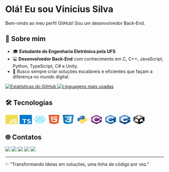 # Olá! Eu sou Vinicius Silva

Bem-vindo ao meu perfil GitHub! Sou um desenvolvedor Back-End.

## 🚀 Sobre mim
- 🎓 **Estudante de Engenharia Eletrônica pela UFS**
- 💻 **Desenvolvedor Back-End** com conhecimento em C, C++, JavaScript, Python, TypeScript, C# e Unity.
- 🌟 Busco sempre criar soluções escaláveis e eficientes que façam a diferença no mundo digital.

<div>
<a href="https://github.com/Vinicy21-backend">
<img height="175em" src="https://github-readme-stats.vercel.app/api?username=Vinicy21-backend&show_icons=true&theme=dark&include_all_commits=true&count_private=true" alt="Estatísticas do GitHub">
<img height="175em" src="https://github-readme-stats.vercel.app/api/top-langs/?username=Vinicy21-backend&layout=compact&langs_count=16&theme=dark" alt="Linguagens mais usadas">
</a>
</div>

## 🛠️ Tecnologias
<div style="display: flex; gap: 5px;">
<img align="center" alt="JavaScript" height="30" width="40" src="https://raw.githubusercontent.com/devicons/devicon/master/icons/javascript/javascript-plain.svg">
<img align="center" alt="TypeScript" height="30" width="40" src="https://raw.githubusercontent.com/devicons/devicon/master/icons/typescript/typescript-plain.svg">
<img align="center" alt="React" height="30" width="40" src="https://raw.githubusercontent.com/devicons/devicon/master/icons/react/react-original.svg">
<img align="center" alt="HTML" height="30" width="40" src="https://raw.githubusercontent.com/devicons/devicon/master/icons/html5/html5-original.svg">
<img align="center" alt="CSS" height="30" width="40" src="https://raw.githubusercontent.com/devicons/devicon/master/icons/css3/css3-original.svg">
<img align="center" alt="Python" height="30" width="40" src="https://raw.githubusercontent.com/devicons/devicon/master/icons/python/python-original.svg">
<img align="center" alt="C#" height="30" width="40" src="https://raw.githubusercontent.com/devicons/devicon/master/icons/csharp/csharp-original.svg">
<img align="center" alt="C" height="30" width="40" src="https://raw.githubusercontent.com/devicons/devicon/master/icons/c/c-original.svg">
<img align="center" alt="C++" height="30" width="40" src="https://raw.githubusercontent.com/devicons/devicon/master/icons/cplusplus/cplusplus-original.svg">
<img align="center" alt="Unity" height="30" width="40" src="https://raw.githubusercontent.com/devicons/devicon/master/icons/unity/unity-original.svg">
</div>

## 🌐 Contatos
<div>
<a href="https://www.linkedin.com/in/dev-viniciussilva/" target="_blank"><img src="https://img.shields.io/badge/-LinkedIn-%230077B5?style=for-the-badge&logo=linkedin&logoColor=white" target="_blank"></a>
<a href="mailto:viniciussilvawork09@gmail.com"><img src="https://img.shields.io/badge/-Gmail-%23333?style=for-the-badge&logo=gmail&logoColor=white" target="_blank"></a>
<a href="https://instagram.com/viniciussilva15_" target="_blank"><img src="https://img.shields.io/badge/-Instagram-E4405F?style=for-the-badge&logo=instagram&logoColor=white" target="_blank"></a>
<a href="https://facebook.com/vinicy21" target="_blank"><img src="https://img.shields.io/badge/-Facebook-1877F2?style=for-the-badge&logo=facebook&logoColor=white" target="_blank"></a>
<a href="https://wa.me/5579996432017" target="_blank"><img src="https://img.shields.io/badge/-WhatsApp-25D366?style=for-the-badge&logo=whatsapp&logoColor=white" target="_blank"></a>
</div>

---

✨ "Transformando ideias em soluções, uma linha de código por vez."
